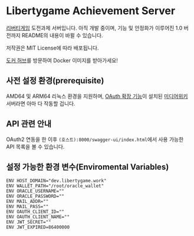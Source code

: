 # Libertygame Achievement Server
[리버티게임](https://libertyga.me) 도전과제 서버입니다. 아직 개발 중이며, 기능 및 안정화가 이루어진 1.0 버전까지 README의 내용이 바뀔 수 있습니다.

저작권은 MIT License에 따라 배포됩니다.

[도커 허브](https://hub.docker.com/r/senouis/libertygame_achievement)를 방문하여 Docker 이미지를 받아가세요!

## 사전 설정 환경(prerequisite)
AMD64 및 ARM64 리눅스 환경을 지원하며, [OAuth 확장 기능](https://www.mediawiki.org/wiki/Extension:OAuth)이 설치된 [미디어위키](https://www.mediawiki.org/wiki/MediaWiki/ko) 서버라면 아마 다 작동할 겁니다.

## API 관련 안내
OAuth2 연동을 한 이후 `(호스트):8000/swagger-ui/index.html`에서 사용 가능한 API 목록을 볼 수 있습니다.

## 설정 가능한 환경 변수(Enviromental Variables)

```
ENV HOST_DOMAIN="dev.libertygame.work"
ENV WALLET_PATH="/root/oracle_wallet"
ENV ORACLE_USERNAME=""
ENV ORACLE_PASSWORD=""
ENV MAIL_ADDR=""
ENV MAIL_PASS=""
ENV OAUTH_CLIENT_ID=""
ENV OAUTH_CLIENT_NAME=""
ENV JWT_SECRET=""
ENV JWT_EXPIRED=86400000
```

<!-- 작성 중 -->
<!-- ## ERD -->
